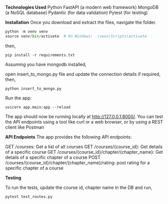 **Technologies Used**
Python
FastAPI (a modern web framework)
MongoDB (a NoSQL database)
Pydantic (for data validation)
Pytest (for testing)

**Installation**
Once you download and extract the files, navigate the folder.

```python
python -m venv venv
source venv/bin/activate  # On Windows: .\venv\Scripts\activate
```

then,
```console
pip install -r requirements.txt
```

Assuming you have mongodb installed,

open insert_to_mongo.py file and update the connection details if required,
then,

```console
python insert_to_mongo.py
```

Run the app:
```console
uvicorn app.main:app --reload
```

The app should now be running locally at http://127.0.0.1:8000/. You can test the API endpoints using a tool like curl or a web browser, or by using a REST client like Postman 


**API Endpoints**
The app provides the following API endpoints:


GET /courses: Get a list of all courses
GET /courses/{course_id}: Get details of a specific course
GET /courses/{course_id}/chapter/{chapter_name}: Get details of a specific chapter of a course
POST /courses/{course_id}/chapter/{chapter_name}/rating: post rating for a specific chapter of a course

**Testing**

To run the tests, update the course id, chapter name in the DB and run,

```console
pytest test_routes.py
```

